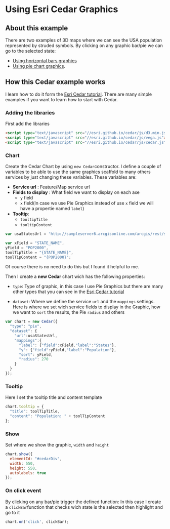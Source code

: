 # Using Esri Cedar Graphics 
## About this example

There are two examples of 3D maps where we can see the USA population represented by struded symbols. By clicking on any graphic bar/pie we can go to the selected state:

* [Using horizontal bars graphics](http://jimeno0.github.io/3DEsriMaps/3DmapCedarBars.html)
* [Using pie chart graphics](http://jimeno0.github.io/3DEsriMaps/3DmapCedarPie.html).

## How this Cedar example works

I learn how to do it form the [Esri Cedar tutorial](http://esri.github.io/cedar/tutorial/). There are many simple examples if you want to learn how to start with Cedar.

### Adding the libraries

First add the libraries

```html
<script type="text/javascript" src="//esri.github.io/cedar/js/d3.min.js"></script>
<script type="text/javascript" src="//esri.github.io/cedar/js/vega.js"></script>
<script type="text/javascript" src="//esri.github.io/cedar/js/cedar.js"></script>
```
### Chart

Create the Cedar Chart by using `new Cedar`constructor.
I define a couple of variables to be able to use the same graphics scaffold to many others services by just changing these variables. These variables are:

* **Service url** : Feature/Map service url
* **Fields to display** :
	What field we want to display on each axe
	* `y` field
	* `x` field(In case we use Pie Graphics instead of use `x` field we will have a propertie named `label`)
* **Tooltip**:
	* `tooltipTitle`
	* `tooltipContent`

```js
var usaStatesUrl = 'http://sampleserver6.arcgisonline.com/arcgis/rest/services/Census/MapServer/3';

var xField = "STATE_NAME",
yField = "POP2000",
toolTipTitle = "{STATE_NAME}",
toolTipContent = "{POP2000}";
```
Of course there is no need to do this but I found it helpful to me.

Then I create a **new Cedar** chart wich has the following properties:

* `type`: Type of graphic, in this case I use Pie Graphics but there are many  other types that you can see in the [Esri Cedar tutorial](http://esri.github.io/cedar/tutorial/)

* `dataset`: Where we define the service `url` and the `mappings` settings. Here is where we set wich service fields to display in the Graphic, how we want to `sort` the results, the Pie `radius` and others

```js
var chart = new Cedar({
  "type": "pie",
  "dataset": {
    "url":usaStatesUrl,
    "mappings":{
      "label": {"field":xField,"label":"States"},
      "y": {"field":yField,"label":"Population"},
      "sort": yField,
      "radius": 270
    }
  }
});
```
### Tooltip

Here I set the tooltip title and content template

```js
chart.tooltip = {
  "title": toolTipTitle,
  "content": "Population: " + toolTipContent
};
```
### Show

Set where we show the graphic, `width` and `height`

```js
chart.show({
  elementId: "#cedarDiv",
  width: 550,
  height: 550,
  autolabels: true
});
```
### On click event

By clicking on any bar/pie trigger the defined function:
In this case I create a `clickBar`function that checks wich state is the selected then highlight and go to it

```js
chart.on('click', clickBar);
```



